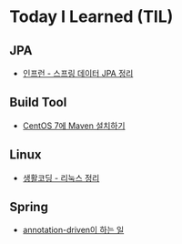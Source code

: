 # Today I Learned (TIL)

## JPA

* [인프런 - 스프링 데이터 JPA 정리](https://github.com/hongji3354/TIL/tree/master/JPA/%EC%9D%B8%ED%94%84%EB%9F%B0%20-%20%EC%8A%A4%ED%94%84%EB%A7%81%20%EB%8D%B0%EC%9D%B4%ED%84%B0%20JPA)

## Build Tool

* [CentOS 7에 Maven 설치하기](https://github.com/hongji3354/TIL/tree/master/Build%20Tool/CentOS%207%EC%97%90%20Maven%20%EC%84%A4%EC%B9%98%ED%95%98%EA%B8%B0)

## Linux

* [생활코딩 - 리눅스 정리](https://github.com/hongji3354/TIL/tree/master/Linux/%EC%83%9D%ED%99%9C%EC%BD%94%EB%94%A9%20-%20Linux)

## Spring

* [annotation-driven이 하는 일](https://github.com/hongji3354/TIL/tree/master/Spring/Spring%20MVC/annotation-driven)